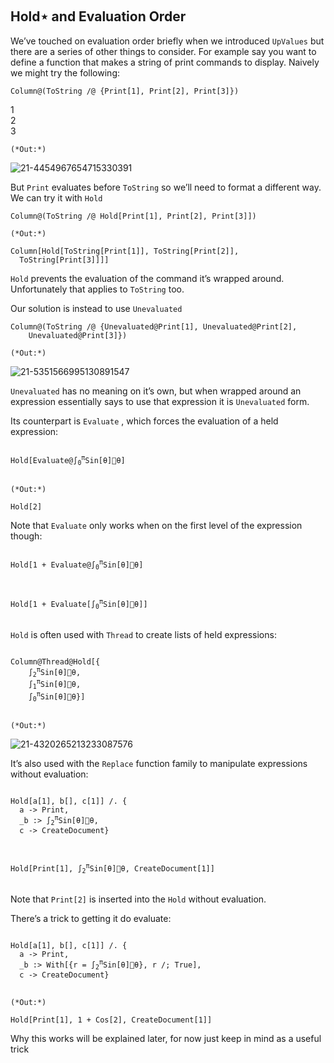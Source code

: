 <a id="holdstar-and-evaluation-order" style="width:0;height:0;margin:0;padding:0;">&zwnj;</a>

## Hold⋆ and Evaluation Order

We’ve touched on evaluation order briefly when we introduced  ```UpValues```  but there are a series of other things to consider. For example say you want to define a function that makes a string of print commands to display. Naively we might try the following:

	Column@(ToString /@ {Print[1], Print[2], Print[3]})

<div class='mma-print'>
	1
</div>

<div class='mma-print'>
	2
</div>

<div class='mma-print'>
	3
</div>

	(*Out:*)
	
![21-4454967654715330391]({filename}/img/21-4454967654715330391.png)

But  ```Print```  evaluates before  ```ToString```  so we’ll need to format a different way. We can try it with  ```Hold```

	Column@(ToString /@ Hold[Print[1], Print[2], Print[3]])

	(*Out:*)
	
	Column[Hold[ToString[Print[1]], ToString[Print[2]], 
	  ToString[Print[3]]]]

```Hold```  prevents the evaluation of the command it’s wrapped around. Unfortunately that applies to  ```ToString```  too.

Our solution is instead to use  ```Unevaluated```

	Column@(ToString /@ {Unevaluated@Print[1], Unevaluated@Print[2], 
	    Unevaluated@Print[3]})

	(*Out:*)
	
![21-5351566995130891547]({filename}/img/21-5351566995130891547.png)

```Unevaluated```  has no meaning on it’s own, but when wrapped around an expression essentially says to use that expression it is  ```Unevaluated```  form. 

Its counterpart is  ```Evaluate``` , which forces the evaluation of a held expression:

<pre >
<code>
Hold[Evaluate@∫<sub>0</sub><sup>π</sup>Sin[θ]θ]
</code>
</pre>

	(*Out:*)
	
	Hold[2]

Note that  ```Evaluate```  only works when on the first level of the expression though:

<pre >
<code>
Hold[1 + Evaluate@∫<sub>0</sub><sup>π</sup>Sin[θ]θ]
</code>
</pre>

<pre >
<code>
Hold[1 + Evaluate[∫<sub>0</sub><sup>π</sup>Sin[θ]θ]]
</code>
</pre>

```Hold```  is often used with  ```Thread```  to create lists of held expressions:

<pre >
<code>
Column@Thread@Hold[{
    ∫<sub>2</sub><sup>π</sup>Sin[θ]θ,
    ∫<sub>1</sub><sup>π</sup>Sin[θ]θ,
    ∫<sub>0</sub><sup>π</sup>Sin[θ]θ}]
</code>
</pre>

	(*Out:*)
	
![21-4320265213233087576]({filename}/img/21-4320265213233087576.png)

It’s also used with the  ```Replace```  function family to manipulate expressions without evaluation:

<pre >
<code>
Hold[a[1], b[], c[1]] /. {
  a -> Print,
  _b :> ∫<sub>2</sub><sup>π</sup>Sin[θ]θ,
  c -> CreateDocument}
</code>
</pre>

<pre >
<code>
Hold[Print[1], ∫<sub>2</sub><sup>π</sup>Sin[θ]θ, CreateDocument[1]]
</code>
</pre>

Note that  ```Print[2]```  is inserted into the  ```Hold```  without evaluation.

There’s a trick to getting it do evaluate:

<pre >
<code>
Hold[a[1], b[], c[1]] /. {
  a -> Print,
  _b :> With[{r = ∫<sub>2</sub><sup>π</sup>Sin[θ]θ}, r /; True],
  c -> CreateDocument}
</code>
</pre>

	(*Out:*)
	
	Hold[Print[1], 1 + Cos[2], CreateDocument[1]]

Why this works will be explained later, for now just keep in mind as a useful trick